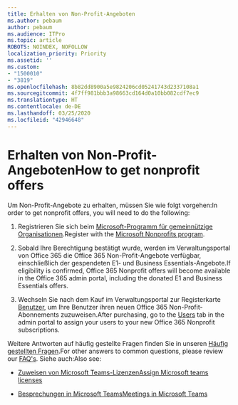 ```yaml
---
title: Erhalten von Non-Profit-Angeboten
ms.author: pebaum
author: pebaum
ms.audience: ITPro
ms.topic: article
ROBOTS: NOINDEX, NOFOLLOW
localization_priority: Priority
ms.assetid: ''
ms.custom:
- "1500010"
- "3819"
ms.openlocfilehash: 8b82dd8900a5e9824206cd05241743d2337108a1
ms.sourcegitcommit: 4f7ff981bbb3a98663cd164d0a10bb082cdf7ec9
ms.translationtype: HT
ms.contentlocale: de-DE
ms.lasthandoff: 03/25/2020
ms.locfileid: "42946648"
---
```

# <a name="how-to-get-nonprofit-offers"></a><span data-ttu-id="9cc8c-102">Erhalten von Non-Profit-Angeboten</span><span class="sxs-lookup"><span data-stu-id="9cc8c-102">How to get nonprofit offers</span></span>

<span data-ttu-id="9cc8c-103">Um Non-Profit-Angebote zu erhalten, müssen Sie wie folgt vorgehen:</span><span class="sxs-lookup"><span data-stu-id="9cc8c-103">In order to get nonprofit offers, you will need to do the following:</span></span>

1. <span data-ttu-id="9cc8c-104">Registrieren Sie sich beim [Microsoft-Programm für gemeinnützige Organisationen](https://go.microsoft.com/fwlink/p/?linkid=2008962).</span><span class="sxs-lookup"><span data-stu-id="9cc8c-104">Register with the [Microsoft Nonprofits program](https://go.microsoft.com/fwlink/p/?linkid=2008962).</span></span>

2. <span data-ttu-id="9cc8c-105">Sobald Ihre Berechtigung bestätigt wurde, werden im Verwaltungsportal von Office 365 die Office 365 Non-Profit-Angebote verfügbar, einschließlich der gespendeten E1- und Business Essentials-Angebote.</span><span class="sxs-lookup"><span data-stu-id="9cc8c-105">If eligibility is confirmed, Office 365 Nonprofit offers will become available in the Office 365 admin portal, including the donated E1 and Business Essentials offers.</span></span>

3. <span data-ttu-id="9cc8c-106">Wechseln Sie nach dem Kauf im Verwaltungsportal zur Registerkarte [Benutzer](https://admin.microsoft.com/Adminportal/Home#/users), um Ihre Benutzer ihren neuen Office 365 Non-Profit-Abonnements zuzuweisen.</span><span class="sxs-lookup"><span data-stu-id="9cc8c-106">After purchasing, go to the [Users](https://admin.microsoft.com/Adminportal/Home#/users) tab in the admin portal to assign your users to your new Office 365 Nonprofit subscriptions.</span></span>

<span data-ttu-id="9cc8c-107">Weitere Antworten auf häufig gestellte Fragen finden Sie in unseren [Häufig gestellten Fragen](https://www.microsoft.com/microsoft-365/nonprofit/office-365-nonprofit#coreui-heading-67lnrlz).</span><span class="sxs-lookup"><span data-stu-id="9cc8c-107">For other answers to common questions, please review our [FAQ's](https://www.microsoft.com/microsoft-365/nonprofit/office-365-nonprofit#coreui-heading-67lnrlz).</span></span> <span data-ttu-id="9cc8c-108">Siehe auch:</span><span class="sxs-lookup"><span data-stu-id="9cc8c-108">Also see:</span></span>

- [<span data-ttu-id="9cc8c-109">Zuweisen von Microsoft Teams-Lizenzen</span><span class="sxs-lookup"><span data-stu-id="9cc8c-109">Assign Microsoft teams licenses</span></span>](https://docs.microsoft.com/MicrosoftTeams/assign-teams-licenses)

- [<span data-ttu-id="9cc8c-110">Besprechungen in Microsoft Teams</span><span class="sxs-lookup"><span data-stu-id="9cc8c-110">Meetings in Microsoft Teams</span></span>](https://docs.microsoft.com/MicrosoftTeams/tutorial-meetings-in-teams)